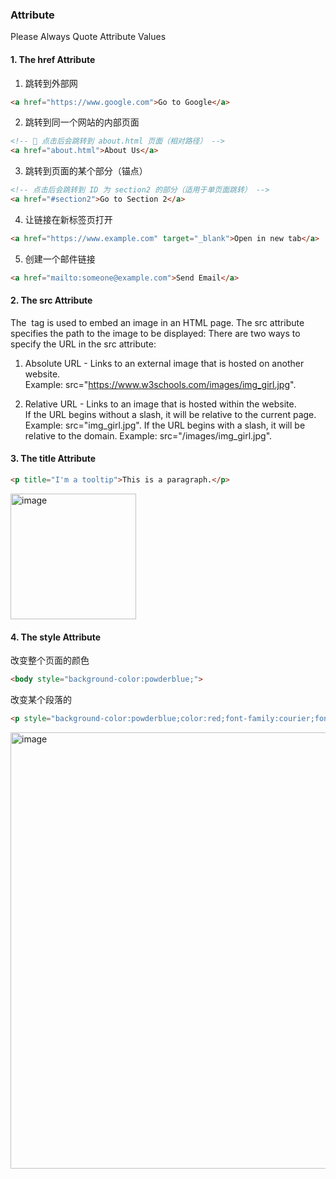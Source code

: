 ### Attribute
Please Always Quote Attribute Values
#### 1. The href Attribute
1. 跳转到外部网
``` html
<a href="https://www.google.com">Go to Google</a>
```
2. 跳转到同一个网站的内部页面
```html
<!-- 📌 点击后会跳转到 about.html 页面（相对路径） -->
<a href="about.html">About Us</a>
```
3. 跳转到页面的某个部分（锚点）
```html
<!-- 点击后会跳转到 ID 为 section2 的部分（适用于单页面跳转） -->
<a href="#section2">Go to Section 2</a>
```
4. 让链接在新标签页打开
```html
<a href="https://www.example.com" target="_blank">Open in new tab</a>
```
5. 创建一个邮件链接
```html
<a href="mailto:someone@example.com">Send Email</a>
```

#### 2. The src Attribute
The <img> tag is used to embed an image in an HTML page. The src attribute specifies the path to the image to be displayed:
There are two ways to specify the URL in the src attribute:

1. Absolute URL - Links to an external image that is hosted on another website.  
   Example: src="https://www.w3schools.com/images/img_girl.jpg".

2. Relative URL - Links to an image that is hosted within the website.   
If the URL begins without a slash, it will be relative to the current page. Example: src="img_girl.jpg".
If the URL begins with a slash, it will be relative to the domain. Example: src="/images/img_girl.jpg".

#### 3. The title Attribute
```html
<p title="I'm a tooltip">This is a paragraph.</p>
```
<img width="201" alt="image" src="https://github.com/user-attachments/assets/aa94c76d-450e-4b84-9730-5177438ba881" />

#### 4. The style Attribute
改变整个页面的颜色
```html
<body style="background-color:powderblue;">
````
改变某个段落的
```html
<p style="background-color:powderblue;color:red;font-family:courier;font-size:160%;text-align:center;">This is a <br> paragraph with a line break.</p>
````
<img width="698" alt="image" src="https://github.com/user-attachments/assets/326d9e10-1f60-4db9-ac89-a6ebc5d73812" />



